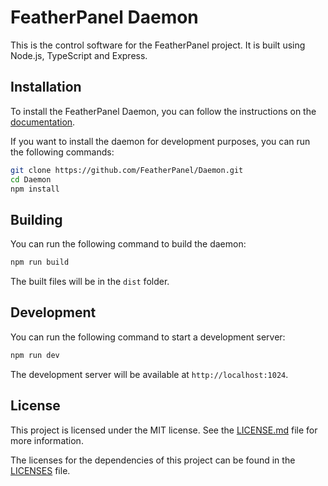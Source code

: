 # FeatherPanel Daemon

This is the control software for the FeatherPanel project. It is built using Node.js, TypeScript and Express.

## Installation

To install the FeatherPanel Daemon, you can follow the instructions on the [documentation](https://featherpanel.natoune.fr/docs/daemon/installation).

If you want to install the daemon for development purposes, you can run the following commands:

```bash
git clone https://github.com/FeatherPanel/Daemon.git
cd Daemon
npm install
```

## Building

You can run the following command to build the daemon:

```bash
npm run build
```

The built files will be in the `dist` folder.

## Development

You can run the following command to start a development server:

```bash
npm run dev
```

The development server will be available at `http://localhost:1024`.

## License

This project is licensed under the MIT license. See the [LICENSE.md](LICENSE.md) file for more information.

The licenses for the dependencies of this project can be found in the [LICENSES](LICENSES) file.
